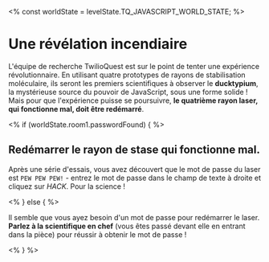 <%
const worldState = levelState.TQ_JAVASCRIPT_WORLD_STATE;
%>

# Une révélation incendiaire

L'équipe de recherche TwilioQuest est sur le point de tenter une expérience révolutionnaire. En utilisant quatre prototypes de rayons de stabilisation moléculaire, ils seront les premiers scientifiques à observer le **ducktypium**, la mystérieuse source du pouvoir de JavaScript, sous une forme solide ! Mais pour que l'expérience puisse se poursuivre, **le quatrième rayon laser, qui fonctionne mal, doit être redémarré**.

<% if (worldState.room1.passwordFound) { %>

## Redémarrer le rayon de stase qui fonctionne mal.

Après une série d'essais, vous avez découvert que le mot de passe du laser est `PEW PEW PEW!` - entrez le mot de passe dans le champ de texte à droite et cliquez sur _HACK_. Pour la science !

<% } else { %>

Il semble que vous ayez besoin d'un mot de passe pour redémarrer le laser. **Parlez à la scientifique en chef** (vous êtes passé devant elle en entrant dans la pièce) pour réussir à obtenir le mot de passe !

<% } %>
